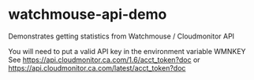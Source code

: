 watchmouse-api-demo
===================

Demonstrates getting statistics from Watchmouse / Cloudmonitor API

You will need to put a valid API key in the environment variable WMNKEY
See https://api.cloudmonitor.ca.com/1.6/acct_token?doc
or https://api.cloudmonitor.ca.com/latest/acct_token?doc

